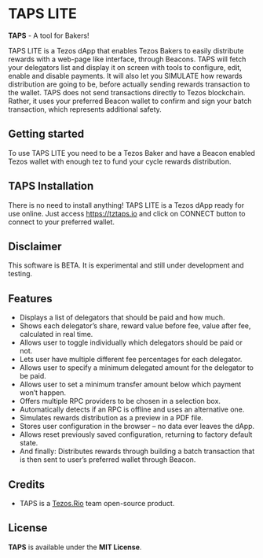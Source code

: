 # TAPS LITE

**TAPS** - A tool for Bakers!

TAPS LITE is a Tezos dApp that enables Tezos Bakers to easily distribute rewards with a web-page like interface, through Beacons.
TAPS will fetch your delegators list and display it on screen with tools to configure, edit, enable and disable payments.
It will also let you SIMULATE how rewards distribution are going to be, before actually sending rewards transaction to the wallet.
TAPS does not send transactions directly to Tezos blockchain. Rather, it uses your preferred Beacon wallet to confirm and sign
your batch transaction, which represents additional safety.

## Getting started

To use TAPS LITE you need to be a Tezos Baker and have a Beacon enabled Tezos wallet with enough tez to fund your cycle rewards distribution. 

## TAPS Installation

There is no need to install anything! TAPS LITE is a Tezos dApp ready for use online.
Just access https://tztaps.io and click on CONNECT button to connect to your preferred wallet.

## Disclaimer

This software is BETA. It is experimental and still under development and testing.

## Features

 - Displays a list of delegators that should be paid and how much.
 - Shows each delegator’s share, reward value before fee, value after fee, calculated in real time.
 - Allows user to toggle individually which delegators should be paid or not.
 - Lets user have multiple different fee percentages for each delegator.
 - Allows user to specify a minimum delegated amount for the delegator to be paid.
 - Allows user to set a minimum transfer amount below which payment won’t happen.
 - Offers multiple RPC providers to be chosen in a selection box.
 - Automatically detects if an RPC is offline and uses an alternative one.
 - Simulates rewards distribution as a preview in a PDF file.
 - Stores user configuration in the browser – no data ever leaves the dApp.
 - Allows reset previously saved configuration, returning to factory default state.
 - And finally: Distributes rewards through building a batch transaction that is then sent to user’s preferred wallet through Beacon.

## Credits

- TAPS is a [Tezos.Rio](https://tezos.rio) team open-source product.

## License

**TAPS** is available under the **MIT License**.

[project-issues]: https://github.com/TezosRio/TAPS/issues
[project-license]: LICENSE.md
